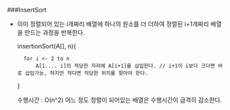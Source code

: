 ###InsertSort

- 이미 정렬되어 있는 i개짜리 배열에 하나의 원소를 더 더하여 정렬된 i+1개짜리 배열을 만드는 과정을 반복한다.

    insertionSort(A[], n){

        for i <- 2 to n
            A[1.... i]의 적당한 자라에 A[i+1]를 삽입한다. // i+1이 i보다 크다면 바로 삽입가능, 하지만 작다면 적당한 위치를 찾아야 한다.
    }

    수행시간 : O(n^2) 어느 정도 정렬이 되어있는 배열은 수행시간이 급격히 감소한다.